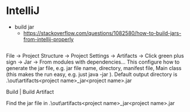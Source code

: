 # IntelliJ
* build jar
  * https://stackoverflow.com/questions/1082580/how-to-build-jars-from-intellij-properly
  ```
File -> Project Structure -> Project Settings -> Artifacts -> Click green plus sign -> Jar -> From modules with dependencies...
This configure how to generate the jar file, e.g. jar file name, directory, manifest file, Main class (this makes the run easy, e.g. just java -jar <jar file>). Default output directory is .\out\artifacts\<project name>_jar\<project name>.jar

Build | Build Artifact

Find the jar file in .\out\artifacts\<project name>_jar\<project name>.jar

```
